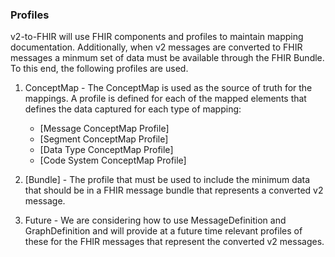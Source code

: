 <!-- profiles.md {% comment %}
*****************************************************************************************
*                            WARNING: DO NOT EDIT THIS FILE                             *
*                                                                                       *
* This file is generated by SUSHI. Any edits you make to this file will be overwritten. *
*                                                                                       *
* To change the contents of this file, edit the original source file at:                *
* ig-data\input\pagecontent\14_profiles.md                                              *
*****************************************************************************************
{% endcomment %} -->
### Profiles

v2-to-FHIR will use FHIR components and profiles to maintain mapping documentation.  Additionally, when v2 messages are
converted to FHIR messages a minmum set of data must be available through the FHIR Bundle.  To this end, the following profiles are used.


1. ConceptMap - The ConceptMap is used as the source of truth for the mappings.  A profile is defined for each of the mapped elements that
defines the data captured for each type of mapping:

    * [Message ConceptMap Profile]
    * [Segment ConceptMap Profile]
    * [Data Type ConceptMap Profile]
    * [Code System ConceptMap Profile]

2. [Bundle] - The profile that must be used to include the minimum data that should be in a FHIR message bundle that represents a converted
v2 message.

3. Future - We are considering how to use MessageDefinition and GraphDefinition and will provide at a future time relevant profiles of these for
the FHIR messages that represent the converted v2 messages.
